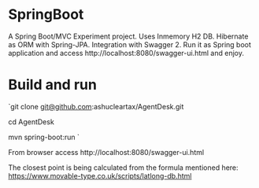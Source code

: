 # SpringBoot

A Spring Boot/MVC Experiment project. Uses Inmemory H2 DB. Hibernate as ORM with Spring-JPA. Integration with Swagger 2.
Run it as Spring boot application and access http://localhost:8080/swagger-ui.html and enjoy.

# Build and run
`git clone git@github.com:ashucleartax/AgentDesk.git

cd AgentDesk

mvn spring-boot:run
`

From browser access 
http://localhost:8080/swagger-ui.html

The closest point is being calculated from the formula mentioned here:
https://www.movable-type.co.uk/scripts/latlong-db.html

